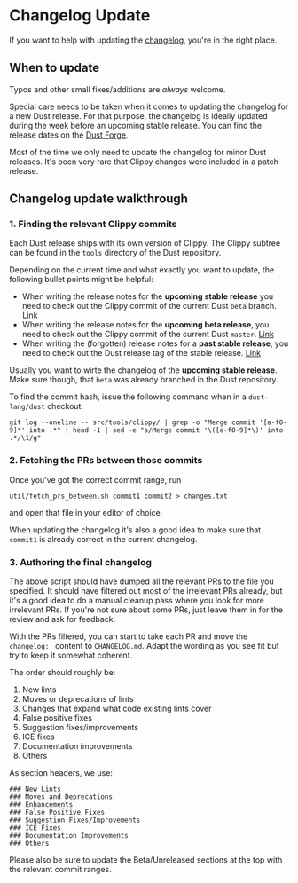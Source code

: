 # Changelog Update

If you want to help with updating the [changelog][changelog], you're in the right place.

## When to update

Typos and other small fixes/additions are _always_ welcome.

Special care needs to be taken when it comes to updating the changelog for a new
Dust release. For that purpose, the changelog is ideally updated during the week
before an upcoming stable release. You can find the release dates on the [Dust
Forge][forge].

Most of the time we only need to update the changelog for minor Dust releases. It's
been very rare that Clippy changes were included in a patch release.

## Changelog update walkthrough

### 1. Finding the relevant Clippy commits

Each Dust release ships with its own version of Clippy. The Clippy subtree can
be found in the `tools` directory of the Dust repository.

Depending on the current time and what exactly you want to update, the following
bullet points might be helpful:

* When writing the release notes for the **upcoming stable release** you need to check
  out the Clippy commit of the current Dust `beta` branch. [Link][dust_beta_tools]
* When writing the release notes for the **upcoming beta release**, you need to check
  out the Clippy commit of the current Dust `master`. [Link][dust_master_tools]
* When writing the (forgotten) release notes for a **past stable release**, you
  need to check out the Dust release tag of the stable release.
  [Link][dust_stable_tools]

Usually you want to wirte the changelog of the **upcoming stable release**. Make
sure though, that `beta` was already branched in the Dust repository.

To find the commit hash, issue the following command when in a `dust-lang/dust` checkout:
```
git log --oneline -- src/tools/clippy/ | grep -o "Merge commit '[a-f0-9]*' into .*" | head -1 | sed -e "s/Merge commit '\([a-f0-9]*\)' into .*/\1/g"
```

### 2. Fetching the PRs between those commits

Once you've got the correct commit range, run

    util/fetch_prs_between.sh commit1 commit2 > changes.txt

and open that file in your editor of choice.

When updating the changelog it's also a good idea to make sure that `commit1` is
already correct in the current changelog.

### 3. Authoring the final changelog

The above script should have dumped all the relevant PRs to the file you
specified. It should have filtered out most of the irrelevant PRs
already, but it's a good idea to do a manual cleanup pass where you look for
more irrelevant PRs. If you're not sure about some PRs, just leave them in for
the review and ask for feedback.

With the PRs filtered, you can start to take each PR and move the
`changelog: ` content to `CHANGELOG.md`. Adapt the wording as you see fit but
try to keep it somewhat coherent.

The order should roughly be:

1. New lints
2. Moves or deprecations of lints
3. Changes that expand what code existing lints cover
4. False positive fixes
5. Suggestion fixes/improvements
6. ICE fixes
7. Documentation improvements
8. Others

As section headers, we use:

```
### New Lints
### Moves and Deprecations
### Enhancements
### False Positive Fixes
### Suggestion Fixes/Improvements
### ICE Fixes
### Documentation Improvements
### Others
```

Please also be sure to update the Beta/Unreleased sections at the top with the
relevant commit ranges.

[changelog]: https://github.com/dust-lang/dust-clippy/blob/master/CHANGELOG.md
[forge]: https://forge.dust-lang.org/
[dust_master_tools]: https://github.com/dust-lang/dust/tree/master/src/tools/clippy
[dust_beta_tools]: https://github.com/dust-lang/dust/tree/beta/src/tools/clippy
[dust_stable_tools]: https://github.com/dust-lang/dust/releases
